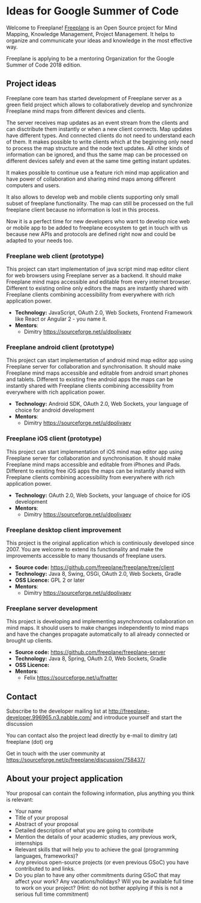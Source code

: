 # Ideas for Google Summer of Code

Welcome to Freeplane!
[Freeplane](https://sourceforge.net/projects/freeplane) is an Open Source project for Mind Mapping, Knowledge Management, Project Management.
It helps to organize and communicate your ideas and knowledge in the most effective way.

Freeplane is applying to be a mentoring Organization for the Google Summer of Code 2018 edition.

## Project ideas

Freeplane core team has started development of Freeplane server as a green field project which allows to collaboratively develop and synchronize Freeplane mind maps from different devices and clients.

The server receives map updates as an event stream from the clients and can disctribute them instantly or when a new client connects. Map updates have different types. And connected clients do not need to understand each of them. It makes possible to write clients which at the beginning only need to process the map structure and the node text updates. All other kinds of information can be ignored, and thus the same map can be processed on different devices safely and even at the same time getting instant updates.

It makes possible to continue use a feature rich mind map application and have power of collaboration and sharing mind maps among different computers and users.

It also allows to develop web and mobile clients supporting only small subset of freeplane functionality. The map can still be processed on the full freeplane client because no information is lost in this process.

Now it is a perfect time for new developers who want to develop nice web or mobile app to be added to freeplane ecosystem to get in touch with us because new APIs and protocols are defined right now and could be adapted to your needs too.

### Freeplane web client (prototype)
This project can start implementation of java script mind map editor client for web browsers using Freeplane server as a backend. It should make Freeplane mind maps accessible and editable from every internet browser. Different to existing online only editors the maps are instantly shared with Freeplane clients combining accessibility from everywhere with rich application power.

  * **Technology:** JavaScript, OAuth 2.0, Web Sockets, Frontend Framework like React or Angular 2 - you name it.
  * **Mentors**:
    * Dimitry https://sourceforge.net/u/dpolivaev

### Freeplane android client (prototype)
This project can start implementation of android mind map editor app using Freeplane server for collaboration and synchronisation. It should make Freeplane mind maps accessible and editable from android smart phones and tablets. Different to existing free android apps the maps can be instantly shared with Freeplane clients combining accessibility from everywhere with rich application power.

  * **Technology:** Android SDK, OAuth 2.0, Web Sockets, your language of choice for android development
  * **Mentors**:
    * Dimitry https://sourceforge.net/u/dpolivaev

### Freeplane iOS client (prototype)
This project can start implementation of iOS mind map editor app using Freeplane server for collaboration and synchronisation. It should make Freeplane mind maps accessible and editable from iPhones and iPads. Different to existing free iOS apps the maps can be instantly shared with Freeplane clients combining accessibility from everywhere with rich application power.

  * **Technology:** OAuth 2.0, Web Sockets, your language of choice for iOS development
  * **Mentors**:
    * Dimitry https://sourceforge.net/u/dpolivaev


### Freeplane desktop client improvement
This project is the original application which is continiously developed since 2007. You are welcome to extend its functionality and make the improvements accessible to many thousands of freeplane users.

  * **Source code:**  https://github.com/freeplane/freeplane/tree/client
  * **Technology:** Java 8, Swing, OSGi, OAuth 2.0, Web Sockets, Gradle
  * **OSS Licence:** GPL 2 or later
  * **Mentors**:
    * Dimitry https://sourceforge.net/u/dpolivaev

### Freeplane server development
This project is developing and implementing asynchronous collaboration on mind maps. It should users to make changes independently to mind maps and have the changes propagate automatically to all already connected or brought up clients.

  * **Source code:**  https://github.com/freeplane/freeplane-server
  * **Technology:** Java 8, Spring, OAuth 2.0, Web Sockets, Gradle
  * **OSS Licence:**
  * **Mentors**:
    * Felix https://sourceforge.net/u/fnatter


## Contact

Subscribe to the developer mailing list at http://freeplane-developer.996965.n3.nabble.com/ and introduce yourself and start the discussion

You can contact also the project lead directly by e-mail to dimitry (at) freeplane (dot) org

Get in touch with the user community at https://sourceforge.net/p/freeplane/discussion/758437/


## About your project application

Your proposal can contain the following information, plus anything you think is relevant:

* Your name
* Title of your proposal
* Abstract of your proposal
* Detailed description of what you are going to contribute
* Mention the details of your academic studies, any previous work, internships
* Relevant skills that will help you to achieve the goal (programming languages, frameworks)?
* Any previous open-source projects (or even previous GSoC) you have contributed to and links.
* Do you plan to have any other commitments during GSoC that may affect your work? Any vacations/holidays? Will you be available full time to work on your project? (Hint: do not bother applying if this is not a serious full time commitment)

